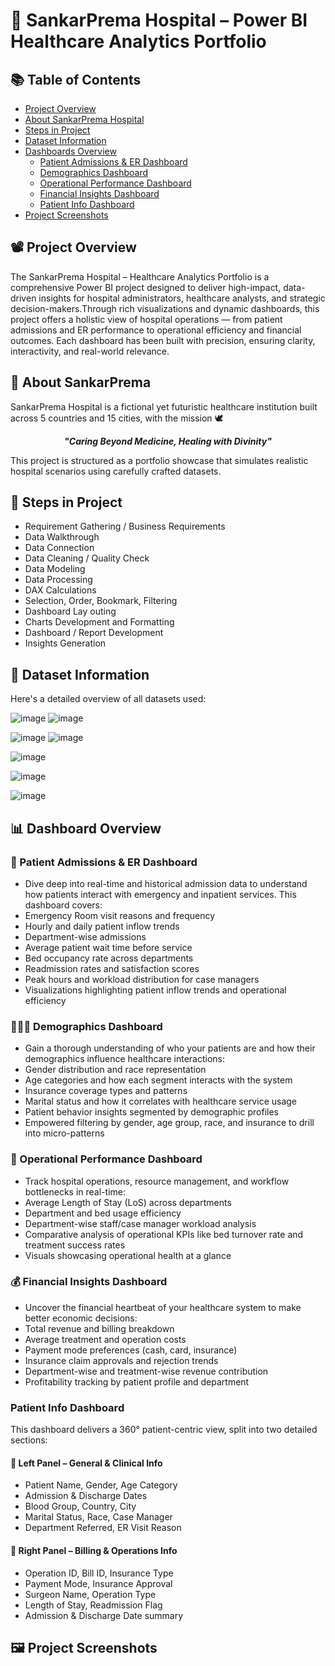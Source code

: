 # 🏥 SankarPrema Hospital – Power BI Healthcare Analytics Portfolio

## 📚 Table of Contents

- [Project Overview](#-project-overview)
- [About SankarPrema Hospital](#-about-sankarprema)
- [Steps in Project](#-steps-in-project)
- [Dataset Information](#-dataset-information)
- [Dashboards Overview](#-dashboard-overview)
  - [Patient Admissions & ER Dashboard](#-patient-admissions--er-dashboard)
  - [Demographics Dashboard](#-demographics-dashboard)
  - [Operational Performance Dashboard](#-operational-performance-dashboard)
  - [Financial Insights Dashboard](#-financial-insights-dashboard)
  - [Patient Info Dashboard](#-patient-info-dashboard)
- [Project Screenshots](#-project-screenshots)


 
  

## 📽 Project Overview
The SankarPrema Hospital – Healthcare Analytics Portfolio is a comprehensive Power BI project designed to deliver high-impact, data-driven insights for hospital administrators, healthcare analysts, and strategic decision-makers.Through rich visualizations and dynamic dashboards, this project offers a holistic view of hospital operations — from patient admissions and ER performance to operational efficiency and financial outcomes. Each dashboard has been built with precision, ensuring clarity, interactivity, and real-world relevance.

## 🏥 About SankarPrema 
SankarPrema Hospital is a fictional yet futuristic healthcare institution built across 5 countries and 15 cities, with the mission 🕊<p align="center">
  <strong><em>"Caring Beyond Medicine, Healing with Divinity"</em></strong>
</p> This project is structured as a portfolio showcase that simulates realistic hospital scenarios using carefully crafted datasets.



## 🧭 Steps in Project
- Requirement Gathering / Business Requirements
- Data Walkthrough
- Data Connection
- Data Cleaning / Quality Check
- Data Modeling
- Data Processing
- DAX Calculations
- Selection, Order, Bookmark, Filtering
- Dashboard Lay outing
- Charts Development and Formatting
- Dashboard / Report Development
- Insights Generation

## 📂 Dataset Information
Here's a detailed overview of all datasets used:

![image](https://github.com/user-attachments/assets/bf487165-17ca-487d-b54e-94acc7fb3874) 
![image](https://github.com/user-attachments/assets/324d93ad-9652-4814-8864-66dcdfd07d99)

![image](https://github.com/user-attachments/assets/8731c5bf-a0a2-4266-b07d-9ed8bab7bb6d) ![image](https://github.com/user-attachments/assets/78a16fd7-3e86-420d-b77c-4a9169046350)

![image](https://github.com/user-attachments/assets/3345aed7-1a4f-438e-9922-47860c6646be)

![image](https://github.com/user-attachments/assets/ae826c04-f7fb-4e38-b12b-e20afeadd761)

![image](https://github.com/user-attachments/assets/a7fb0b70-e726-40d1-940d-fd8429e31a45)








## 📊 Dashboard Overview
### 🏥 Patient Admissions & ER Dashboard
- Dive deep into real-time and historical admission data to understand how patients interact with emergency and inpatient services. This dashboard covers:
- Emergency Room visit reasons and frequency
- Hourly and daily patient inflow trends
- Department-wise admissions
- Average patient wait time before service
- Bed occupancy rate across departments
- Readmission rates and satisfaction scores
- Peak hours and workload distribution for case managers
- Visualizations highlighting patient inflow trends and operational efficiency

### 👨‍👩‍👧 Demographics Dashboard
- Gain a thorough understanding of who your patients are and how their demographics influence healthcare interactions:
- Gender distribution and race representation
- Age categories and how each segment interacts with the system
- Insurance coverage types and patterns
- Marital status and how it correlates with healthcare service usage
- Patient behavior insights segmented by demographic profiles
- Empowered filtering by gender, age group, race, and insurance to drill into micro-patterns

### 🛌 Operational Performance Dashboard
- Track hospital operations, resource management, and workflow bottlenecks in real-time:
- Average Length of Stay (LoS) across departments
- Department and bed usage efficiency
- Department-wise staff/case manager workload analysis
- Comparative analysis of operational KPIs like bed turnover rate and treatment success rates
- Visuals showcasing operational health at a glance

### 💰 Financial Insights Dashboard
- Uncover the financial heartbeat of your healthcare system to make better economic decisions:
- Total revenue and billing breakdown
- Average treatment and operation costs
- Payment mode preferences (cash, card, insurance)
- Insurance claim approvals and rejection trends
- Department-wise and treatment-wise revenue contribution
- Profitability tracking by patient profile and department

### Patient Info Dashboard 
This dashboard delivers a 360° patient-centric view, split into two detailed sections:

#### 🔹 Left Panel – General & Clinical Info
- Patient Name, Gender, Age Category
- Admission & Discharge Dates
- Blood Group, Country, City
- Marital Status, Race, Case Manager
- Department Referred, ER Visit Reason

#### 🔸 Right Panel – Billing & Operations Info
- Operation ID, Bill ID, Insurance Type
- Payment Mode, Insurance Approval
- Surgeon Name, Operation Type
- Length of Stay, Readmission Flag
- Admission & Discharge Date summary

## 🖼️ Project Screenshots

  
